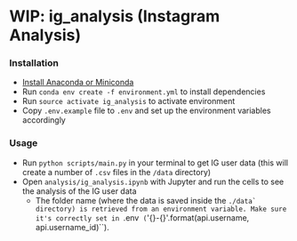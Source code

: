 # WIP: ig_analysis (Instagram Analysis)

### Installation
  - [Install Anaconda or Miniconda](https://conda.io/docs/user-guide/install/macos.html)
  - Run ``conda env create -f environment.yml`` to install dependencies
  - Run ``source activate ig_analysis`` to activate environment
  - Copy ``.env.example`` file to ``.env`` and set up the environment variables accordingly

### Usage
  - Run ``python scripts/main.py`` in your terminal to get IG user data (this will create a number of ``.csv`` files in the ``/data`` directory)
  - Open ``analysis/ig_analysis.ipynb`` with Jupyter and run the cells to see the analysis of the IG user data
    - The folder name (where the data is saved inside the ``./data` directory) is retrieved from an environment variable. Make sure it's correctly set in ``.env`` (``'{}-{}'.format(api.username, api.username_id)``).
